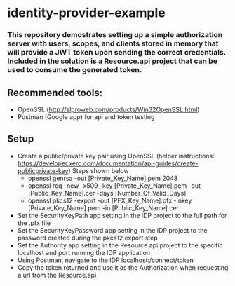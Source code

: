 # identity-provider-example

### This repository demostrates setting up a simple authorization server with users, scopes, and clients stored in memory that will provide a JWT token upon sending the correct credentials. Included in the solution is a Resource.api project that can be used to consume the generated token. 

## Recommended tools:
* OpenSSL (http://slproweb.com/products/Win32OpenSSL.html)
* Postman (Google app) for api and token testing

## Setup
* Create a public/private key pair using OpenSSL (helper instructions: https://developer.xero.com/documentation/api-guides/create-publicprivate-key) Steps shown below
    * openssl genrsa -out [Private_Key_Name].pem 2048
    * openssl req -new -x509 -key [Private_Key_Name].pem -out [Public_Key_Name].cer -days [Number_Of_Valid_Days]
    * openssl pkcs12 -export -out [PFX_Key_Name].pfx -inkey [Private_Key_Name].pem -in [Public_Key_Name].cer
* Set the SecurityKeyPath app setting in the IDP project to the full path for the .pfx file
* Set the SecurityKeyPassword app setting in the IDP project to the password created during the pkcs12 export step
* Set the Authority app setting in the Resource.api project to the specific localhost and port running the IDP application
* Using Postman, navigate to the IDP localhost:<port>/connect/token
* Copy the token returned and use it as the Authorization when requesting a url from the Resource.api

